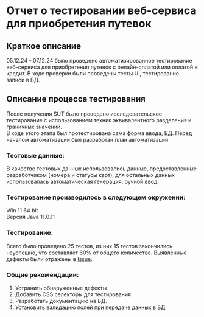# Отчет о тестировании веб-сервиса для приобретения путевок

## Краткое описание

05.12.24 - 07.12.24 было проведено автоматизированное тестирование веб-сервиса для приобретения путевок с онлайн-оплатой или оплатой в кредит.
В ходе проверки были проведены тесты UI, тестирование записи в БД.

## Описание процесса тестирования

После получения SUT было проведено исследовательское тестирование с использованием техник эквивалентного разделения и граничных значений.  
В ходе этого этапа был протестирована сама форма ввода, БД.
Перед началом автоматизации был разработан план автоматизации.

### Тестовые данные:

В качестве тестовых данных использовались данные, предоставленные разработчиком (номера и статусы карт), для остальных данных использовалась автоматическая генерация, ручной ввод.

### Тестирование производилось в следующем окружении:

Win 11 64 bit  
Версия Java 11.0.11

### Тестирование:

Всего было проведено 25 тестов, из них 15 тестов закончились неуспешно, что составляет 60% от общего количества.
Выявленные дефекты были отражены в [Issue](https://github.com/alexthomson031/DiplomQARef).

### Общие рекомендации:
1. Устранить обнаруженные дефекты
2. Добавить CSS селекторы для тестирования
3. Разработать документацию на БД.
4. Установить валидацию полей при передаче данных в БД.